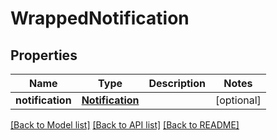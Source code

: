 # WrappedNotification


## Properties
Name | Type | Description | Notes
------------ | ------------- | ------------- | -------------
**notification** | [**Notification**](Notification.md) |  | [optional] 

[[Back to Model list]](../README.md#documentation-for-models) [[Back to API list]](../README.md#documentation-for-api-endpoints) [[Back to README]](../README.md)


